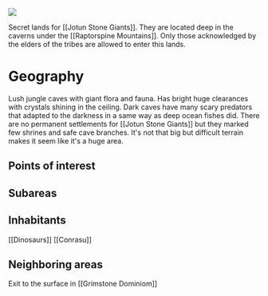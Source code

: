 ![](https://lh7-us.googleusercontent.com/25x1X43TlRXSCHXWs3IHpa2evZ-0Li72TXn5kHaJfsOHjgFRn3o6uDqvq44QMzlztjntMFVzv42mAaX-o9JzAd1BzvZxWGsOKpAxiEPMnVLJEIDC3Imi0WWmjCE5Q_aVoMigxi16wylsgTEgxB-medPgVg=nw)

Secret lands for [[Jotun Stone Giants]]. They are located deep in the caverns under the [[Raptorspine Mountains]]. Only those acknowledged by the elders of the tribes are allowed to enter this lands.
# Geography
Lush jungle caves with giant flora and fauna. Has bright huge clearances with crystals shining in the ceiling. Dark caves have many scary predators that adapted to the darkness in a same way as deep ocean fishes did. There are no permanent settlements for [[Jotun Stone Giants]] but they marked few shrines and safe cave branches. It's not that big but difficult terrain makes it seem like it's a huge area. 
## Points of interest
## Subareas
## Inhabitants
[[Dinosaurs]]
[[Conrasu]]
## Neighboring areas
Exit to the surface in [[Grimstone Dominiom]]